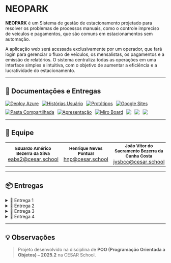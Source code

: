 # NEOPARK

**NEOPARK** é um Sistema de gestão de estacionamento projetado para resolver os problemas de processos manuais, como o controle impreciso de veículos e pagamentos, que são comuns em estacionamentos sem automação.  

A aplicação web será acessada exclusivamente por um operador, que fará login para gerenciar o fluxo de veículos, os mensalistas, os pagamentos e a emissão de relatórios. O sistema centraliza todas as operações em uma interface simples e intuitiva, com o objetivo de aumentar a eficiência e a lucratividade do estacionamento.

---

## 📄 Documentações e Entregas

<div style="display: flex; align-items: center; gap: 10px; flex-wrap: wrap;">

<a href="https://link.exemplo">
  <img src="https://img.shields.io/badge/Deploy_Azure-008080?style=for-the-badge&logo=microsoftazure&logoColor=white" alt="Deploy Azure"/>
</a>

<a href="https://link.exemplo">
  <img src="https://img.shields.io/badge/Histórias-483D8B?style=for-the-badge&logo=google&logoColor=white" alt="Histórias Usuário"/>
</a>

<a href="https://link.exemplo">
  <img src="https://img.shields.io/badge/Figma-FF7262?style=for-the-badge&logo=figma&logoColor=white" alt="Protótipos"/>
</a>

<a href="https://link.exemplo">
  <img src="https://img.shields.io/badge/Google_Sites-4285F4?style=for-the-badge&logo=google&logoColor=white" alt="Google Sites"/>
</a>

<a href="https://link.exemplo">
  <img src="https://img.shields.io/badge/Google_Drive-F4B400?style=for-the-badge&logo=google&logoColor=white" alt="Pasta Compartilhada"/>
</a>

<a href="https://link.exemplo">
  <img src="https://img.shields.io/badge/Apresentação Slides-8A2BE2?style=for-the-badge&logo=adobeacrobatreader&logoColor=white" alt="Apresentação"/>
</a>

<a href="https://link.exemplo">
  <img src="https://img.shields.io/badge/Miro-FFD700?style=for-the-badge&logo=miro&logoColor=black" alt="Miro Board"/>
</a>

<a href="https://link.exemplo">
  <img src="https://img.shields.io/badge/Screencast Usuário-b50404?style=for-the-badge&logo=youtube&logoColor=white"/>
</a>

<a href="https://link.exemplo">
  <img src="https://img.shields.io/badge/Screencast Gestor-b50404?style=for-the-badge&logo=youtube&logoColor=white"/>
</a>

<a href="https://link.exemplo">
  <img src="https://img.shields.io/badge/Screencast Testes-b50404?style=for-the-badge&logo=youtube&logoColor=white"/>
</a>

</div>

---

## 👥 Equipe

<table>
  <tr>
    <td align="center"><sub><b>Eduardo Américo Bezerra da Silva</b></sub><br/><a href="mailto:eabs2@cesar.school">eabs2@cesar.school</a></td>
    <td align="center"><sub><b>Henrique Neves Pontual</b></sub><br/><a href="mailto:hnp@cesar.school">hnp@cesar.school</a></td>
    <td align="center"><sub><b>João Vítor do Sacramento Bezerra da Cunha Costa</b></sub><br/><a href="mailto:jvsbcc@cesar.school">jvsbcc@cesar.school</a></td>
    <td align="center"><sub><b>Luiz Gustavo Gonçalves da Silva</b></sub><br/><a href="mailto:lggs@cesar.school">lggs@cesar.school</a></td>
    <td align="center"><sub><b>Rafael Lyra Costa</b></sub><br/><a href="mailto:rlc3@cesar.school">rlc3@cesar.school</a></td>
  </tr>
</table>

---

## 📦 Entregas

<details>
  <summary>🚀 Entrega 1</summary>
  <br/>
</details>

<details>
  <summary>🚀 Entrega 2</summary>
  <br/>
</details>

<details>
  <summary>🚀 Entrega 3</summary>
  <br/>
</details>

<details>
  <summary>🚀 Entrega 4</summary>
  <br/>
</details>

---

## 💡 Observações

> Projeto desenvolvido na disciplina de **POO (Programação Orientada a Objetos) – 2025.2** na CESAR School.

